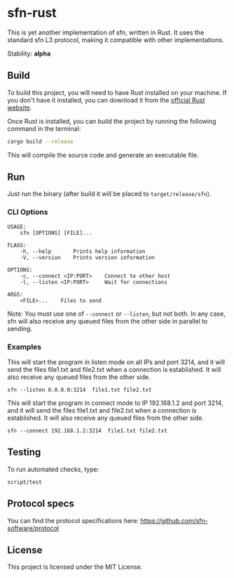 # sfn-rust

This is yet another implementation of sfn, written in Rust. It uses the standard sfn L3 protocol, making it compatible with other implementations.

Stability: **alpha**

## Build

To build this project, you will need to have Rust installed on your machine. If you don't have it installed, you can download it from the [official Rust website](https://www.rust-lang.org/tools/install).

Once Rust is installed, you can build the project by running the following command in the terminal:

```bash
cargo build --release
```

This will compile the source code and generate an executable file.

## Run

Just run the binary (after build it will be placed to `target/release/sfn`).

### CLI Options

```
USAGE:
    sfn [OPTIONS] [FILE]...

FLAGS:
    -h, --help       Prints help information
    -V, --version    Prints version information

OPTIONS:
    -c, --connect <IP:PORT>    Connect to other host
    -l, --listen <IP:PORT>     Wait for connections

ARGS:
    <FILE>...    Files to send
```

Note: You must use one of `--connect` or `--listen`, but not both. In any case, sfn will also receive any queued files from the other side in parallel to sending.

### Examples

This will start the program in listen mode on all IPs and port 3214, and it will send the files file1.txt and file2.txt when a connection is established. It will also receive any queued files from the other side.

```
sfn --listen 0.0.0.0:3214  file1.txt file2.txt
```

This will start the program in connect mode to IP 192.168.1.2 and port 3214, and it will send the files file1.txt and file2.txt when a connection is established. It will also receive any queued files from the other side.

```
sfn --connect 192.168.1.2:3214  file1.txt file2.txt
```

## Testing

To run automated checks, type:

```
script/test
```

## Protocol specs
You can find the protocol specifications here: https://github.com/sfn-software/protocol


## License
This project is licensed under the MIT License.

